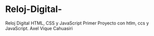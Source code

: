 # Reloj-Digital-
Reloj Digital HTML, CSS y JavaScript
Primer Proyecto con htlm, ccs y JavaScript.
Axel Vique Cahuasiri
